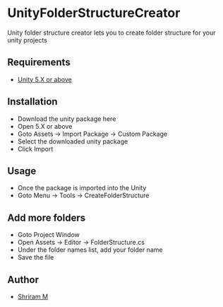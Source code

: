 # UnityFolderStructureCreator
Unity folder structure creator lets you to create folder structure for your unity projects

## Requirements
- [Unity 5.X or above](https://unity3d.com/get-unity/download/archive)

## Installation
- Download the unity package here
- Open 5.X or above
- Goto Assets -> Import Package -> Custom Package
- Select the downloaded unity package
- Click Import

## Usage
- Once the package is imported into the Unity
- Goto Menu -> Tools -> CreateFolderStructure

## Add more folders
- Goto Project Window
- Open Assets -> Editor -> FolderStructure.cs
- Under the folder names list, add your folder name
- Save the file

## Author
- [Shriram M](https://github.com/shrimoni)
